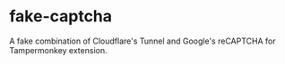 # fake-captcha

A fake combination of Cloudflare's Tunnel and Google's reCAPTCHA for Tampermonkey extension.